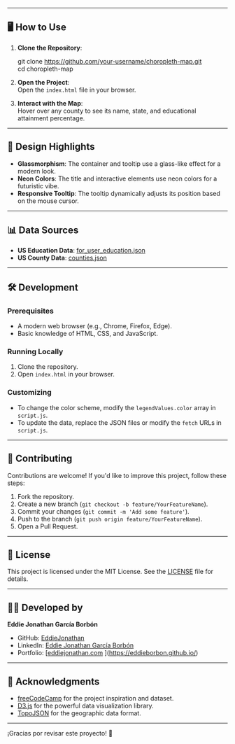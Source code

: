 
---

## 🖥️ How to Use
1. **Clone the Repository**:

   git clone https://github.com/your-username/choropleth-map.git  
   cd choropleth-map  

2. **Open the Project**:  
   Open the `index.html` file in your browser.

3. **Interact with the Map**:  
   Hover over any county to see its name, state, and educational attainment percentage.

---

## 🎨 Design Highlights
- **Glassmorphism**: The container and tooltip use a glass-like effect for a modern look.
- **Neon Colors**: The title and interactive elements use neon colors for a futuristic vibe.
- **Responsive Tooltip**: The tooltip dynamically adjusts its position based on the mouse cursor.

---

## 📊 Data Sources
- **US Education Data**: [for_user_education.json](https://cdn.freecodecamp.org/testable-projects-fcc/data/choropleth_map/for_user_education.json)
- **US County Data**: [counties.json](https://cdn.freecodecamp.org/testable-projects-fcc/data/choropleth_map/counties.json)

---

## 🛠️ Development
### Prerequisites
- A modern web browser (e.g., Chrome, Firefox, Edge).
- Basic knowledge of HTML, CSS, and JavaScript.

### Running Locally
1. Clone the repository.
2. Open `index.html` in your browser.

### Customizing
- To change the color scheme, modify the `legendValues.color` array in `script.js`.
- To update the data, replace the JSON files or modify the `fetch` URLs in `script.js`.

---

## 🤝 Contributing
Contributions are welcome! If you'd like to improve this project, follow these steps:
1. Fork the repository.
2. Create a new branch (`git checkout -b feature/YourFeatureName`).
3. Commit your changes (`git commit -m 'Add some feature'`).
4. Push to the branch (`git push origin feature/YourFeatureName`).
5. Open a Pull Request.

---

## 📜 License
This project is licensed under the MIT License. See the [LICENSE](LICENSE) file for details.

---

## 👨‍💻 Developed by
**Eddie Jonathan García Borbón**  
- GitHub: [EddieJonathan](https://github.com/EddieJonathan)  
- LinkedIn: [Eddie Jonathan García Borbón](https://www.linkedin.com/in/eddiejonathan/)  
- Portfolio: [[eddiejonathan.com](https://eddiejonathan.com) ](https://eddieborbon.github.io/) 

---

## 🙏 Acknowledgments
- [freeCodeCamp](https://www.freecodecamp.org/) for the project inspiration and dataset.
- [D3.js](https://d3js.org/) for the powerful data visualization library.
- [TopoJSON](https://github.com/topojson/topojson) for the geographic data format.

---

¡Gracias por revisar este proyecto! 🚀
